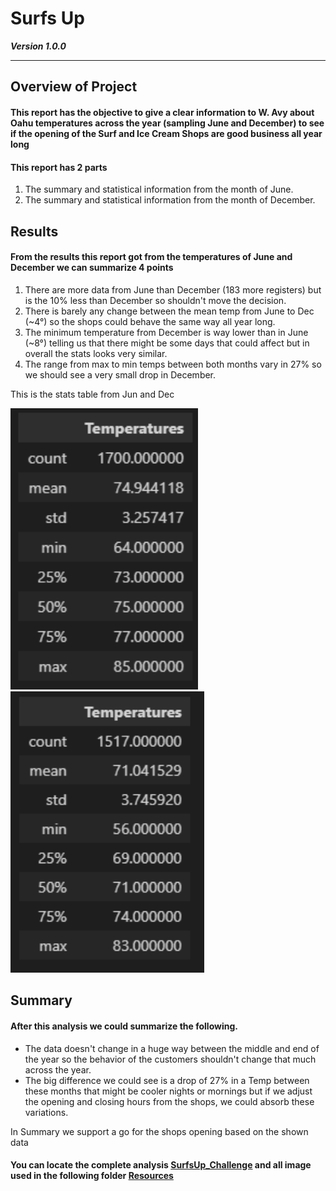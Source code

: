 # Surfs Up

***Version 1.0.0***

---

## Overview of Project
#### This report has the objective to give a clear information to W. Avy about Oahu temperatures across the year (sampling June and December) to see if the opening of the Surf and Ice Cream Shops are good business all year long

#### This report has 2 parts 

1. The summary and statistical information from the month of June.
2. The summary and statistical information from the month of December.


## Results

#### From the results this report got from the temperatures of June and December we can summarize 4 points

1. There are more data from June than December (183 more registers) but is the 10% less than December so shouldn't move the decision.
2. There is barely any change between the mean temp from June to Dec (~4°) so the shops could behave the same way all year long.
3. The minimum temperature from December is way lower than in June (~8°) telling us that there might be some days that could affect but in overall the stats looks very similar.
4. The range from max to min temps between both months vary in 27% so we should see a very small drop in December.

This is the stats table from Jun and Dec

<img src="https://github.com/SeRoGaTa/surfs_up/blob/main/Resources/Stats_Jun.png" width="300"> <img src="https://github.com/SeRoGaTa/surfs_up/blob/main/Resources/Stats_Dec.png" width="310">

## Summary
#### After this analysis we could summarize the following.

- The data doesn't change in a huge way between the middle and end of the year so the behavior of the customers shouldn't change that much across the year.
- The big difference we could see is a drop of 27% in a Temp between these months that might be cooler nights or mornings but if we adjust the opening and closing hours from the shops, we could absorb these variations.

In Summary we support a go for the shops opening based on the shown data 

#### You can locate the complete analysis [SurfsUp_Challenge](https://github.com/SeRoGaTa/surfs_up/blob/main/SurfsUp_Challenge.ipynb) and all image used in the following folder [Resources](https://github.com/SeRoGaTa/surfs_up/tree/main/Resources)

